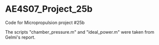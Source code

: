 # AE4S07_Project_25b
Code for Micropropulsion project #25b


The scripts "chamber_pressure.m" and "ideal_power.m" were taken from Gelmi's report.
